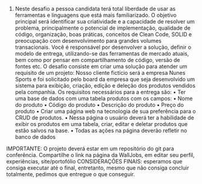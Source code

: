 1. Neste desafio a pessoa candidata terá total liberdade de usar as ferramentas e linguagens que está mais familiarizado.
O objetivo principal será identificar sua criatividade e a capacidade de resolver um problema, principalmente o potencial de implementação, qualidade de código, organização, boas práticas, conceitos de Clean Code, SOLID e preocupação com desenvolvimento para grandes volumes transacionais.
Você é responsável por desenvolver a solução, definir o modelo de entrega, utilizando-se das ferramentas de mercado atuais, bem como por pensar em compartilhamento de código, versão de fontes etc. O desafio consiste em criar uma solução para atender um requisito de um projeto:
Nosso cliente fictício será a empresa Nunes Sports e foi solicitado pelo board da empresa que seja desenvolvido um sistema para exibição, criação, edição e deleção dos produtos vendidos pela companhia.
Os requisitos necessários para a entrega são:
• Ter uma base de dados com uma tabela produtos com os campos:
• Nome do produto
• Código do produto
• Descrição do produto
• Preço do produto
• Criar uma página web na tecnologia de sua preferência para o CRUD de produtos.
• Nessa página o usuário deverá ter a habilidade de exibir os produtos em uma tabela, criar, editar e deletar produtos que estão salvos na base.
• Todas as ações na página deverão refletir no banco de dados

IMPORTANTE: O projeto deverá estar em um repositório do git para conferência. Compartilhe o link na página da WallJobs, em editar seu perfil, experiências, site/portofólio
CONSIDERAÇÕES FINAIS: esperamos que consiga executar até o final, entretanto, mesmo que não consiga concluir totalmente, pedimos que entregue o que conseguir.